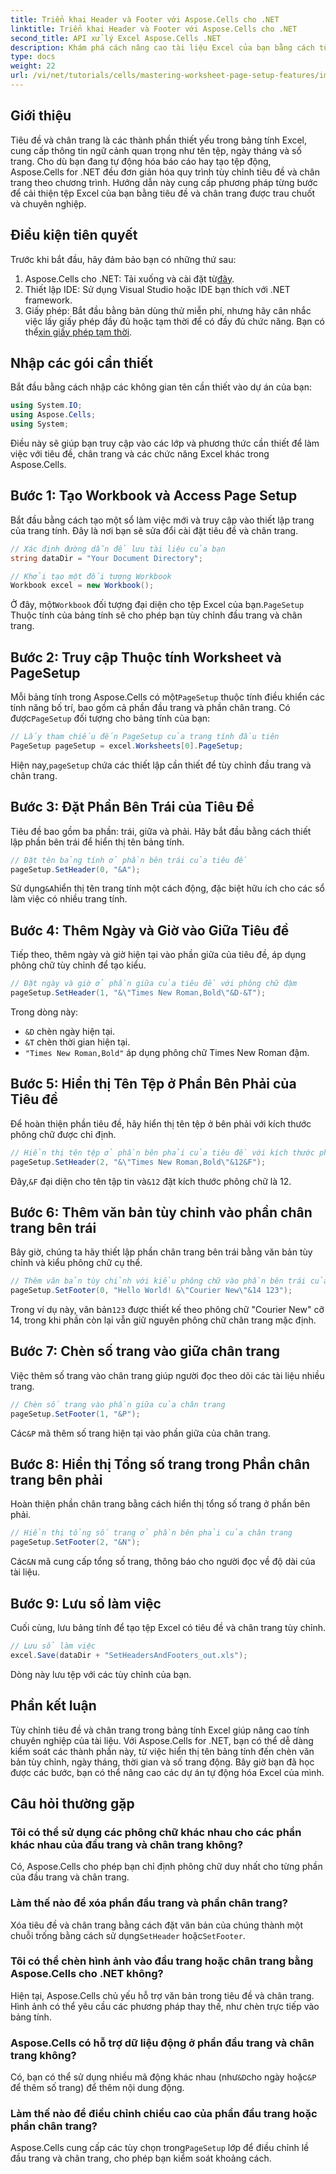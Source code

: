 ```yaml
---
title: Triển khai Header và Footer với Aspose.Cells cho .NET
linktitle: Triển khai Header và Footer với Aspose.Cells cho .NET
second_title: API xử lý Excel Aspose.Cells .NET
description: Khám phá cách nâng cao tài liệu Excel của bạn bằng cách tùy chỉnh tiêu đề và chân trang theo chương trình bằng Aspose.Cells cho .NET. Hướng dẫn toàn diện này hướng dẫn bạn từng bước—từ thiết lập sổ làm việc đến chèn tên bảng tính động.
type: docs
weight: 22
url: /vi/net/tutorials/cells/mastering-worksheet-page-setup-features/implement-header-footer/
---
```

## Giới thiệu

Tiêu đề và chân trang là các thành phần thiết yếu trong bảng tính Excel, cung cấp thông tin ngữ cảnh quan trọng như tên tệp, ngày tháng và số trang. Cho dù bạn đang tự động hóa báo cáo hay tạo tệp động, Aspose.Cells for .NET đều đơn giản hóa quy trình tùy chỉnh tiêu đề và chân trang theo chương trình. Hướng dẫn này cung cấp phương pháp từng bước để cải thiện tệp Excel của bạn bằng tiêu đề và chân trang được trau chuốt và chuyên nghiệp.

## Điều kiện tiên quyết

Trước khi bắt đầu, hãy đảm bảo bạn có những thứ sau:

1.  Aspose.Cells cho .NET: Tải xuống và cài đặt từ[đây](https://releases.aspose.com/cells/net/).
2. Thiết lập IDE: Sử dụng Visual Studio hoặc IDE bạn thích với .NET framework.
3.  Giấy phép: Bắt đầu bằng bản dùng thử miễn phí, nhưng hãy cân nhắc việc lấy giấy phép đầy đủ hoặc tạm thời để có đầy đủ chức năng. Bạn có thể[xin giấy phép tạm thời](https://purchase.aspose.com/temporary-license/).

## Nhập các gói cần thiết

Bắt đầu bằng cách nhập các không gian tên cần thiết vào dự án của bạn:

```csharp
using System.IO;
using Aspose.Cells;
using System;
```

Điều này sẽ giúp bạn truy cập vào các lớp và phương thức cần thiết để làm việc với tiêu đề, chân trang và các chức năng Excel khác trong Aspose.Cells.

## Bước 1: Tạo Workbook và Access Page Setup

Bắt đầu bằng cách tạo một sổ làm việc mới và truy cập vào thiết lập trang của trang tính. Đây là nơi bạn sẽ sửa đổi cài đặt tiêu đề và chân trang.

```csharp
// Xác định đường dẫn để lưu tài liệu của bạn
string dataDir = "Your Document Directory";

// Khởi tạo một đối tượng Workbook
Workbook excel = new Workbook();
```

 Ở đây, một`Workbook` đối tượng đại diện cho tệp Excel của bạn.`PageSetup` Thuộc tính của bảng tính sẽ cho phép bạn tùy chỉnh đầu trang và chân trang.

## Bước 2: Truy cập Thuộc tính Worksheet và PageSetup

 Mỗi bảng tính trong Aspose.Cells có một`PageSetup` thuộc tính điều khiển các tính năng bố trí, bao gồm cả phần đầu trang và phần chân trang. Có được`PageSetup` đối tượng cho bảng tính của bạn:

```csharp
// Lấy tham chiếu đến PageSetup của trang tính đầu tiên
PageSetup pageSetup = excel.Worksheets[0].PageSetup;
```

 Hiện nay,`pageSetup` chứa các thiết lập cần thiết để tùy chỉnh đầu trang và chân trang.

## Bước 3: Đặt Phần Bên Trái của Tiêu Đề

Tiêu đề bao gồm ba phần: trái, giữa và phải. Hãy bắt đầu bằng cách thiết lập phần bên trái để hiển thị tên bảng tính.

```csharp
// Đặt tên bảng tính ở phần bên trái của tiêu đề
pageSetup.SetHeader(0, "&A");
```

 Sử dụng`&A`hiển thị tên trang tính một cách động, đặc biệt hữu ích cho các sổ làm việc có nhiều trang tính.

## Bước 4: Thêm Ngày và Giờ vào Giữa Tiêu đề

Tiếp theo, thêm ngày và giờ hiện tại vào phần giữa của tiêu đề, áp dụng phông chữ tùy chỉnh để tạo kiểu.

```csharp
// Đặt ngày và giờ ở phần giữa của tiêu đề với phông chữ đậm
pageSetup.SetHeader(1, "&\"Times New Roman,Bold\"&D-&T");
```

Trong dòng này:
- `&D` chèn ngày hiện tại.
- `&T` chèn thời gian hiện tại.
- `"Times New Roman,Bold"` áp dụng phông chữ Times New Roman đậm.

## Bước 5: Hiển thị Tên Tệp ở Phần Bên Phải của Tiêu đề

Để hoàn thiện phần tiêu đề, hãy hiển thị tên tệp ở bên phải với kích thước phông chữ được chỉ định.

```csharp
// Hiển thị tên tệp ở phần bên phải của tiêu đề với kích thước phông chữ tùy chỉnh
pageSetup.SetHeader(2, "&\"Times New Roman,Bold\"&12&F");
```

 Đây,`&F` đại diện cho tên tập tin và`&12` đặt kích thước phông chữ là 12.

## Bước 6: Thêm văn bản tùy chỉnh vào phần chân trang bên trái

Bây giờ, chúng ta hãy thiết lập phần chân trang bên trái bằng văn bản tùy chỉnh và kiểu phông chữ cụ thể.

```csharp
// Thêm văn bản tùy chỉnh với kiểu phông chữ vào phần bên trái của chân trang
pageSetup.SetFooter(0, "Hello World! &\"Courier New\"&14 123");
```

Trong ví dụ này, văn bản`123` được thiết kế theo phông chữ "Courier New" cỡ 14, trong khi phần còn lại vẫn giữ nguyên phông chữ chân trang mặc định.

## Bước 7: Chèn số trang vào giữa chân trang

Việc thêm số trang vào chân trang giúp người đọc theo dõi các tài liệu nhiều trang.

```csharp
// Chèn số trang vào phần giữa của chân trang
pageSetup.SetFooter(1, "&P");
```

 Các`&P` mã thêm số trang hiện tại vào phần giữa của chân trang.

## Bước 8: Hiển thị Tổng số trang trong Phần chân trang bên phải

Hoàn thiện phần chân trang bằng cách hiển thị tổng số trang ở phần bên phải.

```csharp
// Hiển thị tổng số trang ở phần bên phải của chân trang
pageSetup.SetFooter(2, "&N");
```

 Các`&N` mã cung cấp tổng số trang, thông báo cho người đọc về độ dài của tài liệu.

## Bước 9: Lưu sổ làm việc

Cuối cùng, lưu bảng tính để tạo tệp Excel có tiêu đề và chân trang tùy chỉnh.

```csharp
// Lưu sổ làm việc
excel.Save(dataDir + "SetHeadersAndFooters_out.xls");
```

Dòng này lưu tệp với các tùy chỉnh của bạn.

## Phần kết luận

Tùy chỉnh tiêu đề và chân trang trong bảng tính Excel giúp nâng cao tính chuyên nghiệp của tài liệu. Với Aspose.Cells for .NET, bạn có thể dễ dàng kiểm soát các thành phần này, từ việc hiển thị tên bảng tính đến chèn văn bản tùy chỉnh, ngày tháng, thời gian và số trang động. Bây giờ bạn đã học được các bước, bạn có thể nâng cao các dự án tự động hóa Excel của mình.

## Câu hỏi thường gặp

### Tôi có thể sử dụng các phông chữ khác nhau cho các phần khác nhau của đầu trang và chân trang không?
Có, Aspose.Cells cho phép bạn chỉ định phông chữ duy nhất cho từng phần của đầu trang và chân trang.

### Làm thế nào để xóa phần đầu trang và phần chân trang?
 Xóa tiêu đề và chân trang bằng cách đặt văn bản của chúng thành một chuỗi trống bằng cách sử dụng`SetHeader` hoặc`SetFooter`.

### Tôi có thể chèn hình ảnh vào đầu trang hoặc chân trang bằng Aspose.Cells cho .NET không?
Hiện tại, Aspose.Cells chủ yếu hỗ trợ văn bản trong tiêu đề và chân trang. Hình ảnh có thể yêu cầu các phương pháp thay thế, như chèn trực tiếp vào bảng tính.

### Aspose.Cells có hỗ trợ dữ liệu động ở phần đầu trang và chân trang không?  
 Có, bạn có thể sử dụng nhiều mã động khác nhau (như`&D`cho ngày hoặc`&P` để thêm số trang) để thêm nội dung động.

### Làm thế nào để điều chỉnh chiều cao của phần đầu trang hoặc phần chân trang?  
 Aspose.Cells cung cấp các tùy chọn trong`PageSetup` lớp để điều chỉnh lề đầu trang và chân trang, cho phép bạn kiểm soát khoảng cách.